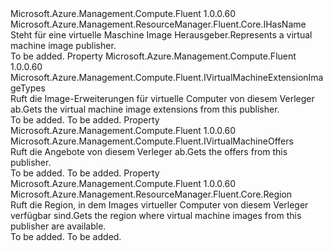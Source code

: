 <Type Name="IVirtualMachinePublisher" FullName="Microsoft.Azure.Management.Compute.Fluent.IVirtualMachinePublisher">
  <TypeSignature Language="C#" Value="public interface IVirtualMachinePublisher : Microsoft.Azure.Management.ResourceManager.Fluent.Core.IHasName" />
  <TypeSignature Language="ILAsm" Value=".class public interface auto ansi abstract IVirtualMachinePublisher implements class Microsoft.Azure.Management.ResourceManager.Fluent.Core.IHasName" />
  <TypeSignature Language="DocId" Value="T:Microsoft.Azure.Management.Compute.Fluent.IVirtualMachinePublisher" />
  <TypeSignature Language="VB.NET" Value="Public Interface IVirtualMachinePublisher&#xA;Implements IHasName" />
  <TypeSignature Language="F#" Value="type IVirtualMachinePublisher = interface&#xA;    interface IHasName" />
  <AssemblyInfo>
    <AssemblyName>Microsoft.Azure.Management.Compute.Fluent</AssemblyName>
    <AssemblyVersion>1.0.0.60</AssemblyVersion>
  </AssemblyInfo>
  <Interfaces>
    <Interface>
      <InterfaceName>Microsoft.Azure.Management.ResourceManager.Fluent.Core.IHasName</InterfaceName>
    </Interface>
  </Interfaces>
  <Docs>
    <summary>
            <span data-ttu-id="698c2-101">Steht für eine virtuelle Maschine Image Herausgeber.</span><span class="sxs-lookup"><span data-stu-id="698c2-101">Represents a virtual machine image publisher.</span></span>
            </summary>
    <remarks>To be added.</remarks>
  </Docs>
  <Members>
    <Member MemberName="ExtensionTypes">
      <MemberSignature Language="C#" Value="public Microsoft.Azure.Management.Compute.Fluent.IVirtualMachineExtensionImageTypes ExtensionTypes { get; }" />
      <MemberSignature Language="ILAsm" Value=".property instance class Microsoft.Azure.Management.Compute.Fluent.IVirtualMachineExtensionImageTypes ExtensionTypes" />
      <MemberSignature Language="DocId" Value="P:Microsoft.Azure.Management.Compute.Fluent.IVirtualMachinePublisher.ExtensionTypes" />
      <MemberSignature Language="VB.NET" Value="Public ReadOnly Property ExtensionTypes As IVirtualMachineExtensionImageTypes" />
      <MemberSignature Language="F#" Value="member this.ExtensionTypes : Microsoft.Azure.Management.Compute.Fluent.IVirtualMachineExtensionImageTypes" Usage="Microsoft.Azure.Management.Compute.Fluent.IVirtualMachinePublisher.ExtensionTypes" />
      <MemberType>Property</MemberType>
      <AssemblyInfo>
        <AssemblyName>Microsoft.Azure.Management.Compute.Fluent</AssemblyName>
        <AssemblyVersion>1.0.0.60</AssemblyVersion>
      </AssemblyInfo>
      <ReturnValue>
        <ReturnType>Microsoft.Azure.Management.Compute.Fluent.IVirtualMachineExtensionImageTypes</ReturnType>
      </ReturnValue>
      <Docs>
        <summary>
            <span data-ttu-id="698c2-102">Ruft die Image-Erweiterungen für virtuelle Computer von diesem Verleger ab.</span><span class="sxs-lookup"><span data-stu-id="698c2-102">Gets the virtual machine image extensions from this publisher.</span></span>
            </summary>
        <value>To be added.</value>
        <remarks>To be added.</remarks>
      </Docs>
    </Member>
    <Member MemberName="Offers">
      <MemberSignature Language="C#" Value="public Microsoft.Azure.Management.Compute.Fluent.IVirtualMachineOffers Offers { get; }" />
      <MemberSignature Language="ILAsm" Value=".property instance class Microsoft.Azure.Management.Compute.Fluent.IVirtualMachineOffers Offers" />
      <MemberSignature Language="DocId" Value="P:Microsoft.Azure.Management.Compute.Fluent.IVirtualMachinePublisher.Offers" />
      <MemberSignature Language="VB.NET" Value="Public ReadOnly Property Offers As IVirtualMachineOffers" />
      <MemberSignature Language="F#" Value="member this.Offers : Microsoft.Azure.Management.Compute.Fluent.IVirtualMachineOffers" Usage="Microsoft.Azure.Management.Compute.Fluent.IVirtualMachinePublisher.Offers" />
      <MemberType>Property</MemberType>
      <AssemblyInfo>
        <AssemblyName>Microsoft.Azure.Management.Compute.Fluent</AssemblyName>
        <AssemblyVersion>1.0.0.60</AssemblyVersion>
      </AssemblyInfo>
      <ReturnValue>
        <ReturnType>Microsoft.Azure.Management.Compute.Fluent.IVirtualMachineOffers</ReturnType>
      </ReturnValue>
      <Docs>
        <summary>
            <span data-ttu-id="698c2-103">Ruft die Angebote von diesem Verleger ab.</span><span class="sxs-lookup"><span data-stu-id="698c2-103">Gets the offers from this publisher.</span></span>
            </summary>
        <value>To be added.</value>
        <remarks>To be added.</remarks>
      </Docs>
    </Member>
    <Member MemberName="Region">
      <MemberSignature Language="C#" Value="public Microsoft.Azure.Management.ResourceManager.Fluent.Core.Region Region { get; }" />
      <MemberSignature Language="ILAsm" Value=".property instance class Microsoft.Azure.Management.ResourceManager.Fluent.Core.Region Region" />
      <MemberSignature Language="DocId" Value="P:Microsoft.Azure.Management.Compute.Fluent.IVirtualMachinePublisher.Region" />
      <MemberSignature Language="VB.NET" Value="Public ReadOnly Property Region As Region" />
      <MemberSignature Language="F#" Value="member this.Region : Microsoft.Azure.Management.ResourceManager.Fluent.Core.Region" Usage="Microsoft.Azure.Management.Compute.Fluent.IVirtualMachinePublisher.Region" />
      <MemberType>Property</MemberType>
      <AssemblyInfo>
        <AssemblyName>Microsoft.Azure.Management.Compute.Fluent</AssemblyName>
        <AssemblyVersion>1.0.0.60</AssemblyVersion>
      </AssemblyInfo>
      <ReturnValue>
        <ReturnType>Microsoft.Azure.Management.ResourceManager.Fluent.Core.Region</ReturnType>
      </ReturnValue>
      <Docs>
        <summary>
            <span data-ttu-id="698c2-104">Ruft die Region, in dem Images virtueller Computer von diesem Verleger verfügbar sind.</span><span class="sxs-lookup"><span data-stu-id="698c2-104">Gets the region where virtual machine images from this publisher are available.</span></span>
            </summary>
        <value>To be added.</value>
        <remarks>To be added.</remarks>
      </Docs>
    </Member>
  </Members>
</Type>